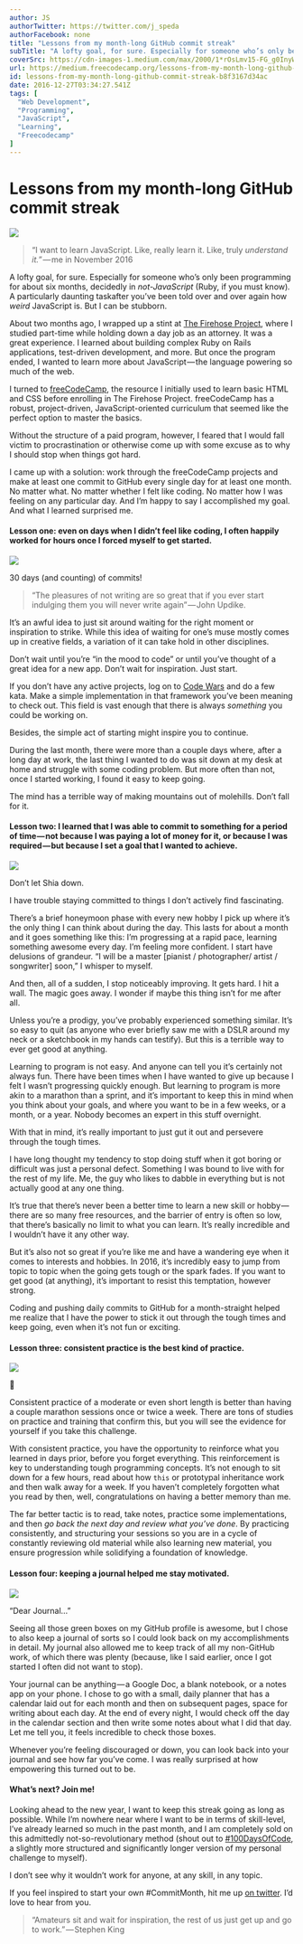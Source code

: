 ```yaml
---
author: JS
authorTwitter: https://twitter.com/j_speda
authorFacebook: none
title: "Lessons from my month-long GitHub commit streak"
subTitle: "A lofty goal, for sure. Especially for someone who’s only been programming for about six months, decidedly in not-JavaScript (Ruby, if yo..."
coverSrc: https://cdn-images-1.medium.com/max/2000/1*rOsLmv15-FG_g0InyWLfuQ.png
url: https://medium.freecodecamp.org/lessons-from-my-month-long-github-commit-streak-b8f3167d34ac
id: lessons-from-my-month-long-github-commit-streak-b8f3167d34ac
date: 2016-12-27T03:34:27.541Z
tags: [
  "Web Development",
  "Programming",
  "JavaScript",
  "Learning",
  "Freecodecamp"
]
---
```

# Lessons from my month-long GitHub commit streak







![](https://cdn-images-1.medium.com/max/2000/1*rOsLmv15-FG_g0InyWLfuQ.png)







> “I want to learn JavaScript. Like, really learn it. Like, truly _understand it._” — me in November 2016

A lofty goal, for sure. Especially for someone who’s only been programming for about six months, decidedly in _not-JavaScript_ (Ruby, if you must know)_._ A particularly daunting taskafter you’ve been told over and over again how _weird_ JavaScript is. But I can be stubborn.

About two months ago, I wrapped up a stint at [The Firehose Project](https://thefirehoseproject.com), where I studied part-time while holding down a day job as an attorney. It was a great experience. I learned about building complex Ruby on Rails applications, test-driven development, and more. But once the program ended, I wanted to learn more about JavaScript — the language powering so much of the web.

I turned to [freeCodeCamp](https://freecodecamp.com), the resource I initially used to learn basic HTML and CSS before enrolling in The Firehose Project. freeCodeCamp has a robust, project-driven, JavaScript-oriented curriculum that seemed like the perfect option to master the basics.

Without the structure of a paid program, however, I feared that I would fall victim to procrastination or otherwise come up with some excuse as to why I should stop when things got hard.

I came up with a solution: work through the freeCodeCamp projects and make at least one commit to GitHub every single day for at least one month. No matter what. No matter whether I felt like coding. No matter how I was feeling on any particular day. And I’m happy to say I accomplished my goal. And what I learned surprised me.

#### Lesson one: even on days when I didn’t feel like coding, I often happily worked for hours once I forced myself to get started.



![](https://cdn-images-1.medium.com/max/1600/1*0yrq77XOiYmSdXNsYsZVAw.png)

30 days (and counting) of commits!



> “The pleasures of not writing are so great that if you ever start indulging them you will never write again” — John Updike.

It’s an awful idea to just sit around waiting for the right moment or inspiration to strike. While this idea of waiting for one’s muse mostly comes up in creative fields, a variation of it can take hold in other disciplines.

Don’t wait until you’re “in the mood to code” or until you’ve thought of a great idea for a new app. Don’t wait for inspiration. Just start.

If you don’t have any active projects, log on to [Code Wars](https://codewars.com) and do a few kata. Make a simple implementation in that framework you’ve been meaning to check out. This field is vast enough that there is always _something_ you could be working on.

Besides, the simple act of starting might inspire you to continue.

During the last month, there were more than a couple days where, after a long day at work, the last thing I wanted to do was sit down at my desk at home and struggle with some coding problem. But more often than not, once I started working, I found it easy to keep going.

The mind has a terrible way of making mountains out of molehills. Don’t fall for it.

#### Lesson two: I learned that I was able to commit to something for a period of time — not because I was paying a lot of money for it, or because I was required — but because I set a goal that I wanted to achieve.



![](https://cdn-images-1.medium.com/max/1600/1*11DcHbXxatsSrL04lgU6DQ.jpeg)

Don’t let Shia down.



I have trouble staying committed to things I don’t actively find fascinating.

There’s a brief honeymoon phase with every new hobby I pick up where it’s the only thing I can think about during the day. This lasts for about a month and it goes something like this: I’m progressing at a rapid pace, learning something awesome every day. I’m feeling more confident. I start have delusions of grandeur. “I will be a master [pianist / photographer/ artist / songwriter] soon,” I whisper to myself.

And then, all of a sudden, I stop noticeably improving. It gets hard. I hit a wall. The magic goes away. I wonder if maybe this thing isn’t for me after all.

Unless you’re a prodigy, you’ve probably experienced something similar. It’s so easy to quit (as anyone who ever briefly saw me with a DSLR around my neck or a sketchbook in my hands can testify). But this is a terrible way to ever get good at anything.

Learning to program is not easy. And anyone can tell you it’s certainly not always fun. There have been times when I have wanted to give up because I felt I wasn’t progressing quickly enough. But learning to program is more akin to a marathon than a sprint, and it’s important to keep this in mind when you think about your goals, and where you want to be in a few weeks, or a month, or a year. Nobody becomes an expert in this stuff overnight.

With that in mind, it’s really important to just gut it out and persevere through the tough times.

I have long thought my tendency to stop doing stuff when it got boring or difficult was just a personal defect. Something I was bound to live with for the rest of my life. Me, the guy who likes to dabble in everything but is not actually good at any one thing.

It’s true that there’s never been a better time to learn a new skill or hobby — there are so many free resources, and the barrier of entry is often so low, that there’s basically no limit to what you can learn. It’s really incredible and I wouldn’t have it any other way.

But it’s also not so great if you’re like me and have a wandering eye when it comes to interests and hobbies. In 2016, it’s incredibly easy to jump from topic to topic when the going gets tough or the spark fades. If you want to get good (at anything), it’s important to resist this temptation, however strong.

Coding and pushing daily commits to GitHub for a month-straight helped me realize that I have the power to stick it out through the tough times and keep going, even when it’s not fun or exciting.

#### Lesson three: consistent practice is the best kind of practice.



![](https://cdn-images-1.medium.com/max/1600/1*SEj5y_Ny-Gecd64Iy_p__g.jpeg)

🔑



Consistent practice of a moderate or even short length is better than having a couple marathon sessions once or twice a week. There are tons of studies on practice and training that confirm this, but you will see the evidence for yourself if you take this challenge.

With consistent practice, you have the opportunity to reinforce what you learned in days prior, before you forget everything. This reinforcement is key to understanding tough programming concepts. It’s not enough to sit down for a few hours, read about how `this` or prototypal inheritance work and then walk away for a week. If you haven’t completely forgotten what you read by then, well, congratulations on having a better memory than me.

The far better tactic is to read, take notes, practice some implementations, and then _go back the next day and review what you’ve done_. By practicing consistently, and structuring your sessions so you are in a cycle of constantly reviewing old material while also learning new material, you ensure progression while solidifying a foundation of knowledge.

#### Lesson four: keeping a journal helped me stay motivated.



![](https://cdn-images-1.medium.com/max/1600/1*JZtEmzVSXKgXEraSrQRNNw.jpeg)

“Dear Journal…”



Seeing all those green boxes on my GitHub profile is awesome, but I chose to also keep a journal of sorts so I could look back on my accomplishments in detail. My journal also allowed me to keep track of all my non-GitHub work, of which there was plenty (because, like I said earlier, once I got started I often did not want to stop).

Your journal can be anything — a Google Doc, a blank notebook, or a notes app on your phone. I chose to go with a small, daily planner that has a calendar laid out for each month and then on subsequent pages, space for writing about each day. At the end of every night, I would check off the day in the calendar section and then write some notes about what I did that day. Let me tell you, it feels incredible to check those boxes.

Whenever you’re feeling discouraged or down, you can look back into your journal and see how far you’ve come. I was really surprised at how empowering this turned out to be.

#### What’s next? Join me!

Looking ahead to the new year, I want to keep this streak going as long as possible. While I’m nowhere near where I want to be in terms of skill-level, I’ve already learned so much in the past month, and I am completely sold on this admittedly not-so-revolutionary method (shout out to [#100DaysOfCode](https://medium.freecodecamp.com/join-the-100daysofcode-556ddb4579e4#.h37k9z229), a slightly more structured and significantly longer version of my personal challenge to myself).

I don’t see why it wouldn’t work for anyone, at any skill, in any topic.

If you feel inspired to start your own #CommitMonth, hit me up [on twitter](https://twitter.com/j_speda). I’d love to hear from you.

> “Amateurs sit and wait for inspiration, the rest of us just get up and go to work.” — Stephen King








